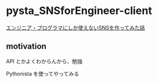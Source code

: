 # pysta_SNSforEngineer-client

[エンジニア・プログラマにしか使えないSNSを作ってみた話](https://qiita.com/HawkClaws/items/599d7666f55e79ef7f56)


## motivation

API とかよくわからんから、勉強


Pythonista を使ってやってみる
